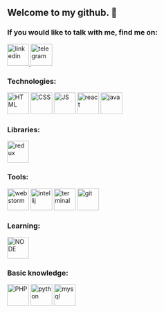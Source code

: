 ## Welcome to my github. 👋

### If you would like to talk with me, find me on:
<div>
  <a href="https://www.linkedin.com/in/jakub-radzik-726682174/">
    <img src="https://github.com/radzikoska123/radzikoska123/blob/main/icons/linkedin.png" alt="linkedin" width="50"/>
  </a>
  <a href="#">
    <img src="https://github.com/radzikoska123/radzikoska123/blob/main/icons/telegram.png" alt="telegram" width="50"/>
  </a>
</div>

### Technologies:
<div>
<img src="https://github.com/radzikoska123/radzikoska123/blob/main/icons/html.png" alt="HTML" width="50"/>
<img src="https://github.com/radzikoska123/radzikoska123/blob/main/icons/css-3.png" alt="CSS" width="50"/>
<img src="https://github.com/radzikoska123/radzikoska123/blob/main/icons/js.png" alt="JS" width="50"/>
<img src="https://github.com/radzikoska123/radzikoska123/blob/main/icons/react.png" alt="react" width="50"/>
<img src="https://github.com/radzikoska123/radzikoska123/blob/main/icons/java.png" alt="java" width="50"/>
</div>

### Libraries:
<div>
<img src="https://github.com/radzikoska123/radzikoska123/blob/main/icons/redux.png" alt="redux" width="50"/>
</div>

### Tools:
<div>
<img src="https://github.com/radzikoska123/radzikoska123/blob/main/icons/webstorm.png" alt="webstorm" width="50"/>
<img src="https://github.com/radzikoska123/radzikoska123/blob/main/icons/intellij.png" alt="intellij" width="50"/>
<img src="https://github.com/radzikoska123/radzikoska123/blob/main/icons/terminal.png" alt="terminal" width="50"/>
<img src="https://github.com/radzikoska123/radzikoska123/blob/main/icons/git.png" alt="git" width="50"/>
</div>

### Learning:
<div>
<img src="https://github.com/radzikoska123/radzikoska123/blob/main/icons/node.png" alt="NODE" width="50"/>
</div>

### Basic knowledge:
<div>
<img src="https://github.com/radzikoska123/radzikoska123/blob/main/icons/php.png" alt="PHP" width="50"/>
<img src="https://github.com/radzikoska123/radzikoska123/blob/main/icons/python.png" alt="python" width="50"/>
<img src="https://github.com/radzikoska123/radzikoska123/blob/main/icons/mysql.png" alt="mysql" width="50"/>
</div>


<!--
**radzikoska123/radzikoska123** is a ✨ _special_ ✨ repository because its `README.md` (this file) appears on your GitHub profile.

Here are some ideas to get you started:

- 🔭 I’m currently working on ...
- 🌱 I’m currently learning ...
- 👯 I’m looking to collaborate on ...
- 🤔 I’m looking for help with ...
- 💬 Ask me about ...
- 📫 How to reach me: ...
- 😄 Pronouns: ...
- ⚡ Fun fact: ...
-->
